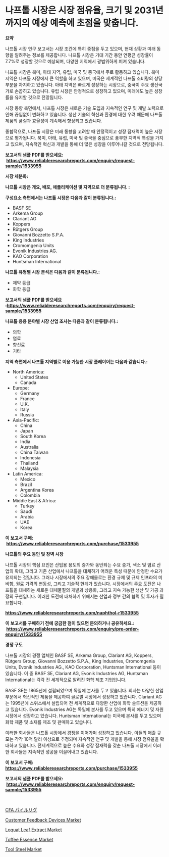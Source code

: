 <p><h1>나프톨 시장은 시장 점유율, 크기 및 2031년까지의 예상 예측에 초점을 맞춥니다.</h1></p><p><strong>요약</strong></p>
<p><p>나프톨 시장 연구 보고서는 시장 조건에 특히 중점을 두고 있으며, 현재 상황과 미래 동향을 알려주는 정보를 제공합니다. 나프톨 시장은 기대 기간 동안 연평균 성장률이 7.7%로 성장할 것으로 예상되며, 다양한 지역에서 광범위하게 퍼져 있습니다.</p><p>나프톨 시장은 북미, 아태 지역, 유럽, 미국 및 중국에서 주로 활동하고 있습니다. 북미 지역은 나프톨 시장에서 큰 역할을 하고 있으며, 미국은 세계적인 나프톨 소비량의 상당 부분을 차지하고 있습니다. 아태 지역은 빠르게 성장하는 시장으로, 중국이 주요 생산국가로 손꼽히고 있습니다. 유럽 시장은 안정적으로 성장하고 있으며, 미래에도 높은 성장률을 유지할 것으로 전망됩니다.</p><p>시장 동향 측면에서, 나프톨 시장은 새로운 기술 도입과 지속적인 연구 및 개발 노력으로 인해 끊임없이 변화하고 있습니다. 생산 기술의 혁신과 환경에 대한 우려 때문에 나프톨 제품의 품질과 효율성이 계속해서 향상되고 있습니다.</p><p>종합적으로, 나프톨 시장은 미래 동향을 고려할 때 안정적이고 성장 잠재력이 높은 시장으로 평가됩니다. 북미, 아태, 유럽, 미국 및 중국을 중심으로 풍부한 지역적 특성을 가지고 있으며, 지속적인 혁신과 개발을 통해 더 많은 성장을 이루어나갈 것으로 전망됩니다.</p></p>
<p><strong>보고서의 샘플 PDF를 받으세요: &nbsp;<a href="https://www.reliableresearchreports.com/enquiry/request-sample/1533955">https://www.reliableresearchreports.com/enquiry/request-sample/1533955</a></strong></p>
<p><strong>시장 세분화:</strong></p>
<p><strong> 나프톨 시장은 개요, 배포, 애플리케이션 및 지역으로 더 분류됩니다. :</strong></p>
<p><strong>구성요소 측면에서는 나프톨 시장은 다음과 같이 분류됩니다.:</strong></p>
<p><ul><li>BASF SE</li><li>Arkema Group</li><li>Clariant AG</li><li>Koppers</li><li>Rütgers Group</li><li>Giovanni Bozzetto S.P.A.</li><li>King Industries</li><li>Cromomgenia Units</li><li>Evonik Industries AG.</li><li>KAO Corporation</li><li>Huntsman International</li></ul></p>
<p><strong> 나프톨 유형별 시장 분석은 다음과 같이 분류됩니다.:</strong></p>
<p><ul><li>제약 등급</li><li>화학 등급</li></ul></p>
<p><strong>보고서의 샘플 PDF를 받으세요 :<a href="https://www.reliableresearchreports.com/enquiry/request-sample/1533955">https://www.reliableresearchreports.com/enquiry/request-sample/1533955</a></strong></p>
<p><strong> 나프톨 응용 분야별 시장 산업 조사는 다음과 같이 분류됩니다.:</strong></p>
<p><ul><li>의학</li><li>염료</li><li>향신료</li><li>기타</li></ul></p>
<p><strong>지역 측면에서 나프톨 지역별로 이용 가능한 시장 플레이어는 다음과 같습니다.:</strong></p>
<p><ul>
    <li>
        North America:
        <ul>
            <li>United States</li>
            <li>Canada</li>
        </ul>
    </li>
    <li>
        Europe:
        <ul>
            <li>Germany</li>
            <li>France</li>
            <li>U.K.</li>
            <li>Italy</li>
            <li>Russia</li>
        </ul>
    </li>
    <li>
        Asia-Pacific:
        <ul>
            <li>China</li>
            <li>Japan</li>
            <li>South Korea</li>
            <li>India</li>
            <li>Australia</li>
            <li>China Taiwan</li>
            <li>Indonesia</li>
            <li>Thailand</li>
            <li>Malaysia</li>
        </ul>
    </li>
    <li>
        Latin America:
        <ul>
            <li>Mexico</li>
            <li>Brazil</li>
            <li>Argentina Korea</li>
            <li>Colombia</li>
        </ul>
    </li>
    <li>
        Middle East & Africa:
        <ul>
            <li>Turkey</li>
            <li>Saudi</li>
            <li>Arabia</li>
            <li>UAE</li>
            <li>Korea</li>
        </ul>
    </li>
    </ul></p>
<p><strong>이 보고서 구매: &nbsp;<a href="https://www.reliableresearchreports.com/purchase/1533955">https://www.reliableresearchreports.com/purchase/1533955</a></strong></p>
<p><strong>나프톨의 주요 동인 및 장벽 시장</strong></p>
<p><p>나프톨 시장의 핵심 요인은 산업용 용도의 증가와 동반되는 수요 증가, 색소 및 염료 산업의 확대, 그리고 기존 산업에서 나프톨을 대체하기 어려운 특성 때문에 안정한 수요가 유지되는 것입니다. 그러나 시장에서의 주요 장애물로는 환경 규제 및 규제 인프라의 미비함, 원료 가격의 변동성, 그리고 기술적 한계가 있습니다. 시장에서의 주요 도전은 나프톨을 대체하는 새로운 대체물질의 개발과 상용화, 그리고 지속 가능한 생산 및 가공 과정의 구현입니다. 이러한 도전에 대처하기 위해서는 산업과 정부 간의 협력 및 투자가 필요합니다.</p></p>
<p><strong><a href="https://www.reliableresearchreports.com/naphthol-r1533955">https://www.reliableresearchreports.com/naphthol-r1533955</a></strong></p>
<p><strong>이 보고서를 구매하기 전에 궁금한 점이 있으면 문의하거나 공유하세요.: &nbsp;<a href="https://www.reliableresearchreports.com/enquiry/pre-order-enquiry/1533955">https://www.reliableresearchreports.com/enquiry/pre-order-enquiry/1533955</a></strong></p>
<p><strong>경쟁 구도</strong></p>
<p><p>나프톨 시장의 경쟁 업체인 BASF SE, Arkema Group, Clariant AG, Koppers, Rütgers Group, Giovanni Bozzetto S.P.A., King Industries, Cromomgenia Units, Evonik Industries AG., KAO Corporation, Huntsman International 등이 있습니다. 이 중 BASF SE, Clariant AG, Evonik Industries AG, Huntsman International는 각각 전 세계적으로 알려진 화학 제조 기업입니다.</p><p>BASF SE는 1865년에 설립되었으며 독일에 본사를 두고 있습니다. 회사는 다양한 산업 부문에서 혁신적인 제품을 제공하여 글로벌 시장에서 성장하고 있습니다. Clariant AG는 1995년에 스위스에서 설립되어 전 세계적으로 다양한 산업에 화학 솔루션을 제공하고 있습니다. Evonik Industries AG는 독일에 본사를 두고 있으며 특히 에너지 및 자원 시장에서 성장하고 있습니다. Huntsman International는 미국에 본사를 두고 있으며 화학 제품 및 소재를 제조 및 판매하고 있습니다.</p><p>이러한 회사들은 나프톨 시장에서 경쟁을 이어가며 성장하고 있습니다. 이들의 매출 규모는 각각 10억 달러 이상으로 추정되며 지속적인 연구 및 개발을 통해 시장 점유율을 확대하고 있습니다. 전세계적으로 높은 수요와 성장 잠재력을 갖춘 나프톨 시장에서 이러한 회사들은 지속적인 성공을 이끌어내고 있습니다.</p></p>
<p><strong>이 보고서 구매: &nbsp; <a href="https://www.reliableresearchreports.com/purchase/1533955">https://www.reliableresearchreports.com/purchase/1533955</a></strong></p>
<p><strong>보고서의 샘플 PDF를 받으세요: &nbsp;<a href="https://www.reliableresearchreports.com/enquiry/request-sample/1533955">https://www.reliableresearchreports.com/enquiry/request-sample/1533955</a></strong><strong></strong></p>
<p>&nbsp;</p>
<p><p><a href="https://github.com/gfggqjbfys368009/Market-Research-Report-List-1/blob/main/109962719095.md">CFA パイルリグ</a></p><p><a href="https://view.publitas.com/reportprime-1/customer-feedback-devices-market-research-report-reveals-the-latest-trends-and-opportunities-of-this-market-for-period-from-2024-2031/">Customer Feedback Devices Market</a></p><p><a href="https://adventurous-uranium-ef9.notion.site/Loquat-Leaf-Extract-Market-Size-Growth-and-Forecast-from-2024-2031-7dc1cfff470e4b6db5690b5953193922">Loquat Leaf Extract Market</a></p><p><a href="https://github.com/khayangel/Market-Research-Report-List-2/blob/main/toffee-essence-market.md">Toffee Essence Market</a></p><p><a href="https://issuu.com/reportprime-2/docs/tool-steel-market-size-2030.pptx">Tool Steel Market</a></p></p>
